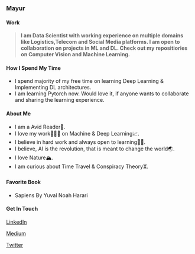 ### Mayur

#### Work

   >**I am Data Scientist with working experience on multiple domains like Logistics,Telecom and Social Media platforms. I am open to collaboration on projects in ML and DL. Check out my repositiories on Computer Vision and Machine Learning.**
   
#### How I Spend My Time
   * I spend majority of my free time on learning Deep Learning & Implementing DL architectures. 
   * I am learning Pytorch now. Would love it, if anyone wants to collaborate and sharing the learning experience. 

#### About Me

   * I am a Avid Reader📖.
   * I love my work👨🏼‍💼 on Machine & Deep Learning📈.
   * I believe in hard work and always open to learning✍🏻.
   * I believe, AI is the revolution, that is meant to change the world🌏.
   * I love Nature🏔.
   * I am curious about Time Travel & Conspiracy Theory⏳.
   
#### Favorite Book
   * Sapiens By Yuval Noah Harari
    
#### Get In Touch

 [LinkedIn](http://linkedin.com/in/mayur-jain-software-engineer/)
 
 [Medium](https://medium.com/@mayur87545)
 
 [Twitter](https://twitter.com/mayur__22/)

